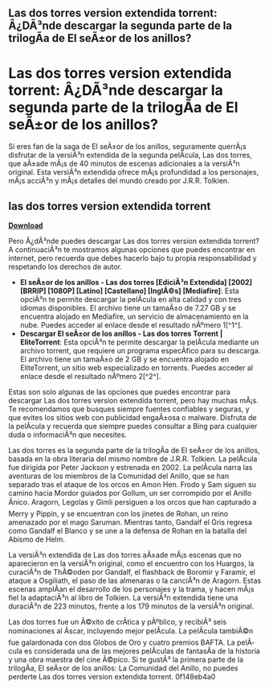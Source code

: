 ## Las dos torres version extendida torrent: Â¿DÃ³nde descargar la segunda parte de la trilogÃ­a de El seÃ±or de los anillos?

  
# Las dos torres version extendida torrent: Â¿DÃ³nde descargar la segunda parte de la trilogÃ­a de El seÃ±or de los anillos?
 
Si eres fan de la saga de El seÃ±or de los anillos, seguramente querrÃ¡s disfrutar de la versiÃ³n extendida de la segunda pelÃ­cula, Las dos torres, que aÃ±ade mÃ¡s de 40 minutos de escenas adicionales a la versiÃ³n original. Esta versiÃ³n extendida ofrece mÃ¡s profundidad a los personajes, mÃ¡s acciÃ³n y mÃ¡s detalles del mundo creado por J.R.R. Tolkien.
 
## las dos torres version extendida torrent


[**Download**](https://lodystiri.blogspot.com/?file=2tLGnT)

 
Pero Â¿dÃ³nde puedes descargar Las dos torres version extendida torrent? A continuaciÃ³n te mostramos algunas opciones que puedes encontrar en internet, pero recuerda que debes hacerlo bajo tu propia responsabilidad y respetando los derechos de autor.
 
- **El seÃ±or de los anillos - Las dos torres [EdiciÃ³n Extendida] [2002] [BRRIP] [1080P] [Latino] [Castellano] [InglÃ©s] [Mediafire]**: Esta opciÃ³n te permite descargar la pelÃ­cula en alta calidad y con tres idiomas disponibles. El archivo tiene un tamaÃ±o de 7.27 GB y se encuentra alojado en Mediafire, un servicio de almacenamiento en la nube. Puedes acceder al enlace desde el resultado nÃºmero 1[^1^].
- **Descargar El seÃ±or de los anillos - Las dos torres Torrent | EliteTorrent**: Esta opciÃ³n te permite descargar la pelÃ­cula mediante un archivo torrent, que requiere un programa especÃ­fico para su descarga. El archivo tiene un tamaÃ±o de 2 GB y se encuentra alojado en EliteTorrent, un sitio web especializado en torrents. Puedes acceder al enlace desde el resultado nÃºmero 2[^2^].

Estas son solo algunas de las opciones que puedes encontrar para descargar Las dos torres version extendida torrent, pero hay muchas mÃ¡s. Te recomendamos que busques siempre fuentes confiables y seguras, y que evites los sitios web con publicidad engaÃ±osa o malware. Disfruta de la pelÃ­cula y recuerda que siempre puedes consultar a Bing para cualquier duda o informaciÃ³n que necesites.
  
Las dos torres es la segunda parte de la trilogÃ­a de El seÃ±or de los anillos, basada en la obra literaria del mismo nombre de J.R.R. Tolkien. La pelÃ­cula fue dirigida por Peter Jackson y estrenada en 2002. La pelÃ­cula narra las aventuras de los miembros de la Comunidad del Anillo, que se han separado tras el ataque de los orcos en Amon Hen. Frodo y Sam siguen su camino hacia Mordor guiados por Gollum, un ser corrompido por el Anillo Ãnico. Aragorn, Legolas y Gimli persiguen a los orcos que han capturado a Merry y Pippin, y se encuentran con los jinetes de Rohan, un reino amenazado por el mago Saruman. Mientras tanto, Gandalf el Gris regresa como Gandalf el Blanco y se une a la defensa de Rohan en la batalla del Abismo de Helm.
 
La versiÃ³n extendida de Las dos torres aÃ±ade mÃ¡s escenas que no aparecieron en la versiÃ³n original, como el encuentro con los Huargos, la curaciÃ³n de ThÃ©oden por Gandalf, el flashback de Boromir y Faramir, el ataque a Osgiliath, el paso de las almenaras o la canciÃ³n de Aragorn. Estas escenas amplÃ­an el desarrollo de los personajes y la trama, y hacen mÃ¡s fiel la adaptaciÃ³n al libro de Tolkien. La versiÃ³n extendida tiene una duraciÃ³n de 223 minutos, frente a los 179 minutos de la versiÃ³n original.
 
Las dos torres fue un Ã©xito de crÃ­tica y pÃºblico, y recibiÃ³ seis nominaciones al Ãscar, incluyendo mejor pelÃ­cula. La pelÃ­cula tambiÃ©n fue galardonada con dos Globos de Oro y cuatro premios BAFTA. La pelÃ­cula es considerada una de las mejores pelÃ­culas de fantasÃ­a de la historia y una obra maestra del cine Ã©pico. Si te gustÃ³ la primera parte de la trilogÃ­a, El seÃ±or de los anillos: La Comunidad del Anillo, no puedes perderte Las dos torres version extendida torrent.
 0f148eb4a0
